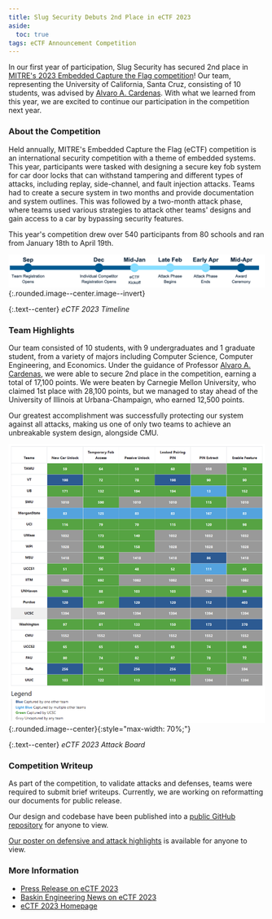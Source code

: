 ```yaml
---
title: Slug Security Debuts 2nd Place in eCTF 2023
aside:
  toc: true
tags: eCTF Announcement Competition
---
```


In our first year of participation, Slug Security has secured 2nd place in [MITRE's 2023 Embedded Capture the Flag competition](https://ectf.mitre.org/)! Our team, representing the University of California, Santa Cruz, consisting of 10 students, was advised by [Alvaro A. Cardenas](https://users.soe.ucsc.edu/~alacarde/). With what we learned from this year, we are excited to continue our participation in the competition next year.

### About the Competition
Held annually, MITRE's Embedded Capture the Flag (eCTF) competition is an international security competition with a theme of embedded systems. This year, participants were tasked with designing a secure key fob system for car door locks that can withstand tampering and different types of attacks, including replay, side-channel, and fault injection attacks. Teams had to create a secure system in two months and provide documentation and system outlines. This was followed by a two-month attack phase, where teams used various strategies to attack other teams' designs and gain access to a car by bypassing security features.

This year's competition drew over 540 participants from 80 schools and ran from January 18th to April 19th.

![eCTF 2023 Timeline](/assets/images/eCTF-Timeline-1.png){:.rounded.image--center.image--invert}

{:.text--center}
*eCTF 2023 Timeline*

### Team Highlights
Our team consisted of 10 students, with 9 undergraduates and 1 graduate student, from a variety of majors including Computer Science, Computer Engineering, and Economics. Under the guidance of Professor [Alvaro A. Cardenas](https://users.soe.ucsc.edu/~alacarde/), we were able to secure 2nd place in the competition, earning a total of 17,100 points. We were beaten by Carnegie Mellon University, who claimed 1st place with 28,100 points, but we managed to stay ahead of the University of Illinois at Urbana-Champaign, who earned 12,500 points.

Our greatest accomplishment was successfully protecting our system against all attacks, making us one of only two teams to achieve an unbreakable system design, alongside CMU.

![eCTF 2023 Attack Board](/assets/images/challenge%20board.png){:.rounded.image--center}{:style="max-width: 70%;"}

{:.text--center}
*eCTF 2023 Attack Board*

### Competition Writeup
As part of the competition, to validate attacks and defenses, teams were required to submit brief writeups. Currently, we are working on reformatting our documents for public release.

Our design and codebase have been published into a [public GitHub repository](https://github.com/SlugSecurity/ucsc-ectf-2023) for anyone to view.

[Our poster on defensive and attack highlights](https://ectf.mitre.org/wp-content/uploads/2023/04/2023_eCTF_UCSC_Poster.pdf) is available for anyone to view.

### More Information
* [Press Release on eCTF 2023](https://www.businesswire.com/news/home/20230427005925/en/)
* [Baskin Engineering News on eCTF 2023](https://engineering.ucsc.edu/news/baskin-places-second-in-cybersecurity-challenge/)
* [eCTF 2023 Homepage](https://ectf.mitre.org/2023-ectf/)